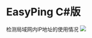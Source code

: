 # EasyPing C#版
检测局域网内IP地址的使用情况
![](https://github.com/ordinary-student/EasyPing-CSharp/tree/main/test/easyping.png)
